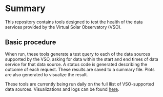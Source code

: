 # Summary

This repository contains tools designed to test the health of the data services provided by the Virtual Solar Observatory (VSO).

## Basic procedure

When run, these tools generate a test query to each of the data sources supported by the VSO, asking for data within the start and end times of data service for that data source. A status code is generated describing the outcome of each request. These results are saved to a summary file. Plots are also generated to visualize the result.

These tools are currently being run daily on the full llist of VSO-supported data sources. Visualizations and logs can be found [here](https://aringlis.github.io/vso_health/).
